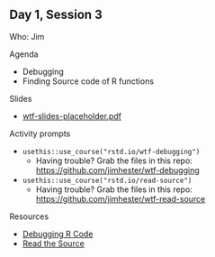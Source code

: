 ## Day 1, Session 3

Who: Jim

Agenda

  * Debugging
  * Finding Source code of R functions
  
Slides

  * [wtf-slides-placeholder.pdf](wtf-slides-placeholder.pdf)
  
Activity prompts

  * `usethis::use_course("rstd.io/wtf-debugging")`
    - Having trouble? Grab the files in this repo: <https://github.com/jimhester/wtf-debugging>
  * `usethis::use_course("rstd.io/read-source")`
    - Having trouble? Grab the files in this repo: <https://github.com/jimhester/wtf-read-source>

Resources

  * [Debugging R Code](https://whattheyforgot.org/debugging-r-code.html)
  * [Read the Source](https://whattheyforgot.org/read-the-source.html)
